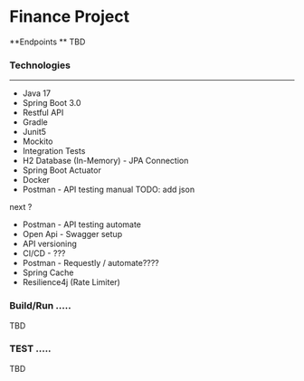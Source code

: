
# Finance Project

**Endpoints  **
TBD

### Technologies
---  
- Java 17
- Spring Boot 3.0
- Restful API
- Gradle
- Junit5
- Mockito
- Integration Tests
- H2 Database (In-Memory) - JPA Connection
- Spring Boot Actuator
- Docker
- Postman - API testing manual TODO: add json

next ? 
- Postman - API testing automate
- Open Api - Swagger setup
- API versioning
- CI/CD - ??? 
- Postman - Requestly / automate????
- Spring Cache
- Resilience4j (Rate Limiter)

###  Build/Run .....
TBD

### TEST .....

TBD
